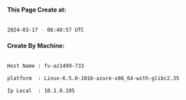 
   
#### This Page Create at:

```bash

2024-03-17 - 06:40:57 UTC

```

#### Create By Machine:

```bash

Host Name : fv-az1499-733

platform  : Linux-6.5.0-1016-azure-x86_64-with-glibc2.35

Ip Local  : 10.1.0.105

```

